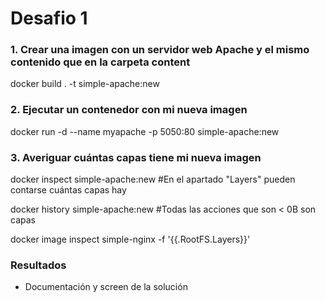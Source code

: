 # Desafio 1

### 1. Crear una imagen con un servidor web Apache y el mismo contenido que en la carpeta content

docker build . -t simple-apache:new

### 2. Ejecutar un contenedor con mi nueva imagen

docker run -d --name myapache -p 5050:80 simple-apache:new

### 3. Averiguar cuántas capas tiene mi nueva imagen

docker inspect simple-apache:new #En el apartado "Layers" pueden contarse cuántas capas hay

docker history simple-apache:new #Todas las acciones que son < 0B son capas

docker image inspect simple-nginx -f '{{.RootFS.Layers}}'

### Resultados

- Documentación y screen de la solución
